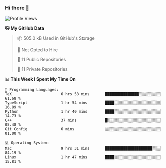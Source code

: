 ### Hi there 👋

<!--
**huayuan4396/huayuan4396** is a ✨ _special_ ✨ repository because its `README.md` (this file) appears on your GitHub profile.

Here are some ideas to get you started:

- 🔭 I’m currently working on ...
- 🌱 I’m currently learning ...
- 👯 I’m looking to collaborate on ...
- 🤔 I’m looking for help with ...
- 💬 Ask me about ...
- 📫 How to reach me: ...
- 😄 Pronouns: ...
- ⚡ Fun fact: ...
-->

<!--START_SECTION:waka-->
![Profile Views](http://img.shields.io/badge/Profile%20Views-1-blue)

**🐱 My GitHub Data** 

> 📦 505.0 kB Used in GitHub's Storage 
 > 
> 🚫 Not Opted to Hire
 > 
> 📜 11 Public Repositories 
 > 
> 🔑 11 Private Repositories 
 > 
📊 **This Week I Spent My Time On** 

```text
💬 Programming Languages: 
TeX                      6 hrs 58 mins       ███████████████░░░░░░░░░░   61.68 % 
TypeScript               1 hr 54 mins        ████░░░░░░░░░░░░░░░░░░░░░   16.89 % 
Python                   1 hr 40 mins        ████░░░░░░░░░░░░░░░░░░░░░   14.73 % 
C++                      37 mins             █░░░░░░░░░░░░░░░░░░░░░░░░   05.48 % 
Git Config               6 mins              ░░░░░░░░░░░░░░░░░░░░░░░░░   01.00 % 

💻 Operating System: 
Mac                      9 hrs 31 mins       █████████████████████░░░░   84.19 % 
Linux                    1 hr 47 mins        ████░░░░░░░░░░░░░░░░░░░░░   15.81 % 
```


<!--END_SECTION:waka-->

